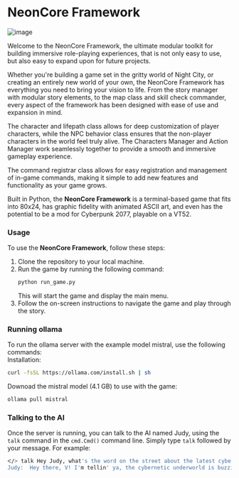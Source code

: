 # NeonCore Framework

![image](https://user-images.githubusercontent.com/109377/211684849-7c9ffe0a-898c-4f84-bb96-642e179b29b2.jpeg)

Welcome to the NeonCore Framework, the ultimate modular toolkit for building immersive role-playing experiences, that is not only easy to use, but also easy to expand upon for future projects.

Whether you're building a game set in the gritty world of Night City, or creating an entirely new world of your own, the NeonCore Framework has everything you need to bring your vision to life. From the story manager with modular story elements, to the map class and skill check commander, every aspect of the framework has been designed with ease of use and expansion in mind.

The character and lifepath class allows for deep customization of player characters, while the NPC behavior class ensures that the non-player characters in the world feel truly alive. The Characters Manager and Action Manager work seamlessly together to provide a smooth and immersive gameplay experience.

The command registrar class allows for easy registration and management of in-game commands, making it simple to add new features and functionality as your game grows.

Built in Python, the **NeonCore Framework** is a terminal-based game that fits into 80x24, has graphic fidelity with animated ASCII art, and even has the potential to be a mod for Cyberpunk 2077, playable on a VT52.

### Usage

To use the **NeonCore Framework**, follow these steps:

1. Clone the repository to your local machine.
2. Run the game by running the following command:
   ```bash
   python run_game.py
   ```
   This will start the game and display the main menu.
3. Follow the on-screen instructions to navigate the game and play through the story.

### Running ollama 
To run the ollama server with the example model mistral, use the following commands:  
Installation:
```bash
curl -fsSL https://ollama.com/install.sh | sh
```
Downoad the mistral model (4.1 GB) to use with the game:
```bash
ollama pull mistral
```

### Talking to the AI

Once the server is running, you can talk to the AI named Judy, using the `talk` command in the `cmd.Cmd()` command line. Simply type `talk` followed by your message. For example:

```bash
ᐸ/> talk Hey Judy, what's the word on the street about the latest cyberware coming out?
Judy:  Hey there, V! I'm tellin' ya, the cybernetic underworld is buzzin' with excitement over this new chip rumor. They call it the "Neo-Mage" - supposedly packs a wallop of extra neural capacity, and some even claim it can tap into the mystical "Akashic Records." But beware, my dear cyber friend, it comes at a steep price and might just give the corporate dogs a new way to track us. So tread carefully before jumpin' on that bandwagon! How about you, any juicy rumors floatin' around your circuits?
```
